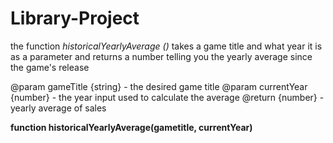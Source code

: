 # Library-Project
the function *historicalYearlyAverage ()* takes a game title and what year it is as a parameter and returns a number telling you the yearly average since the game's release

@param gameTitle {string} - the desired game title
@param currentYear {number} - the year input used to calculate the average
@return {number} - yearly average of sales

**function historicalYearlyAverage(gametitle, currentYear)**
